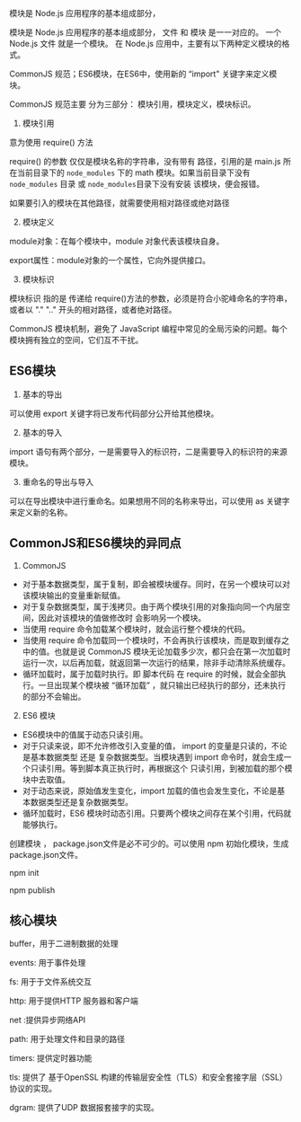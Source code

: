
模块是 Node.js 应用程序的基本组成部分，

模块是 Node.js 应用程序的基本组成部分， 文件 和 模块 是一一对应的。 一个 Node.js 文件 就是一个模块。 在 Node.js 应用中，主要有以下两种定义模块的格式。

CommonJS 规范；ES6模块，在ES6中，使用新的 “import" 关键字来定义模块。

CommonJS 规范主要 分为三部分： 模块引用，模块定义，模块标识。

1. 模块引用

意为使用 require() 方法

require() 的参数 仅仅是模块名称的字符串，没有带有 路径，引用的是 main.js 所在当前目录下的 `node_modules` 下的 math 模块。如果当前目录下没有 `node_modules` 目录 或 `node_modules`目录下没有安装 该模块，便会报错。

如果要引入的模块在其他路径，就需要使用相对路径或绝对路径

2. 模块定义

module对象：在每个模块中，module 对象代表该模块自身。

export属性：module对象的一个属性，它向外提供接口。

3. 模块标识

模块标识 指的是 传递给 require()方法的参数，必须是符合小驼峰命名的字符串，或者以 "." ".." 开头的相对路径，或者绝对路径。

CommonJS 模块机制，避免了 JavaScript 编程中常见的全局污染的问题。每个模块拥有独立的空间，它们互不干扰。

## ES6模块

1. 基本的导出

可以使用 export 关键字将已发布代码部分公开给其他模块。

2. 基本的导入

import 语句有两个部分，一是需要导入的标识符，二是需要导入的标识符的来源模块。

3. 重命名的导出与导入

可以在导出模块中进行重命名。如果想用不同的名称来导出，可以使用 as 关键字来定义新的名称。

## CommonJS和ES6模块的异同点

1. CommonJS

- 对于基本数据类型，属于复制，即会被模块缓存。同时，在另一个模块可以对该模块输出的变量重新赋值。
- 对于复杂数据类型，属于浅拷贝。由于两个模块引用的对象指向同一个内层空间，因此对该模块的值做修改时 会影响另一个模块。
- 当使用 require 命令加载某个模块时，就会运行整个模块的代码。
- 当使用 require 命令加载同一个模块时，不会再执行该模块，而是取到缓存之中的值。也就是说 CommonJS 模块无论加载多少次，都只会在第一次加载时运行一次，以后再加载，就返回第一次运行的结果，除非手动清除系统缓存。
- 循环加载时，属于加载时执行。即 脚本代码 在 require 的时候，就会全部执行。一旦出现某个模块被 “循环加载” ，就只输出已经执行的部分，还未执行的部分不会输出。

2. ES6 模块

- ES6模块中的值属于动态只读引用。
- 对于只读来说，即不允许修改引入变量的值， import 的变量是只读的，不论是基本数据类型 还是 复杂数据类型。当模块遇到 import 命令时，就会生成一个只读引用。等到脚本真正执行时，再根据这个 只读引用，到被加载的那个模块中去取值。
- 对于动态来说，原始值发生变化，import 加载的值也会发生变化，不论是基本数据类型还是复杂数据类型。
- 循环加载时，ES6 模块时动态引用。只要两个模块之间存在某个引用，代码就能够执行。

创建模块 ， package.json文件是必不可少的。可以使用 npm 初始化模块，生成 package.json文件。

npm init

npm publish

## 核心模块

buffer，用于二进制数据的处理

events: 用于事件处理

fs: 用于于文件系统交互

http: 用于提供HTTP 服务器和客户端

net :提供异步网络API

path: 用于处理文件和目录的路径

timers: 提供定时器功能

tls: 提供了 基于OpenSSL 构建的传输层安全性（TLS）和安全套接字层（SSL）协议的实现。

dgram: 提供了UDP 数据报套接字的实现。


